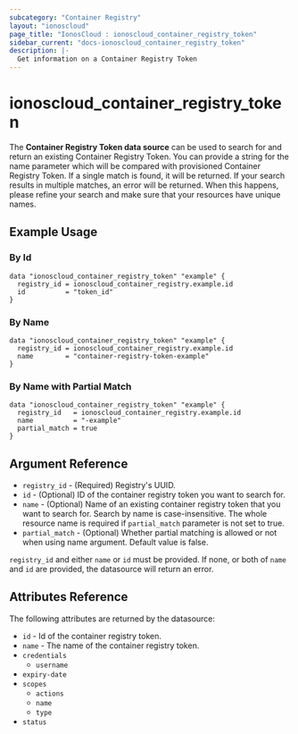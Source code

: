 ```yaml
---
subcategory: "Container Registry"
layout: "ionoscloud"
page_title: "IonosCloud : ionoscloud_container_registry_token"
sidebar_current: "docs-ionoscloud_container_registry_token"
description: |-
  Get information on a Container Registry Token
---
```


# ionoscloud_container_registry_token

The **Container Registry Token data source** can be used to search for and return an existing Container Registry Token.
You can provide a string for the name parameter which will be compared with provisioned Container Registry Token.
If a single match is found, it will be returned. If your search results in multiple matches, an error will be returned.
When this happens, please refine your search and make sure that your resources have unique names.

## Example Usage

### By Id
```hcl
data "ionoscloud_container_registry_token" "example" {
  registry_id = ionoscloud_container_registry.example.id
  id          = "token_id"
}
```

### By Name
```hcl
data "ionoscloud_container_registry_token" "example" {
  registry_id = ionoscloud_container_registry.example.id
  name        = "container-registry-token-example"
}
```

### By Name with Partial Match
```hcl
data "ionoscloud_container_registry_token" "example" {
  registry_id   = ionoscloud_container_registry.example.id
  name          = "-example"
  partial_match = true
}
```

## Argument Reference

* `registry_id` - (Required) Registry's UUID.
* `id` - (Optional) ID of the container registry token you want to search for.
* `name` - (Optional) Name of an existing container registry token that you want to search for. Search by name is case-insensitive. The whole resource name is required if `partial_match` parameter is not set to true.
* `partial_match` - (Optional) Whether partial matching is allowed or not when using name argument. Default value is false.

`registry_id` and either `name` or `id` must be provided. If none, or both of `name` and `id` are provided, the datasource will return an error.

## Attributes Reference

The following attributes are returned by the datasource:

* `id` - Id of the container registry token.
* `name` - The name of the container registry token.
* `credentials` 
    * `username`
* `expiry-date`
* `scopes`
  * `actions`
  * `name`
  * `type`
* `status` 
